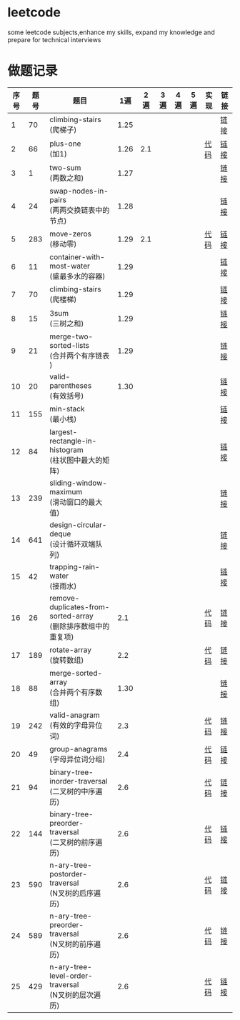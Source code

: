 # leetcode
some leetcode subjects,enhance my skills, expand my knowledge and prepare for technical interviews

# 做题记录
序号  |  题号 | 题目 | 1遍 | 2遍 | 3遍 | 4遍 | 5遍 |  实现 |链接 |
----- |---- | -----| -----| -----| -----| -----| -----| -----| -----
1  | 70  | climbing-stairs<br>(爬梯子)  | 1.25  |   |   |   |   |  | [链接](https://leetcode-cn.com/problems/climbing-stairs/)
2  | 66  | plus-one<br>(加1)  | 1.26  | 2.1  |   |   |   | [代码](https://github.com/xiaoboji/j-leetcode/tree/main/java/src/main/java/com/xiaoboji/problems/no_002_66_plus_one)  | [链接](https://leetcode-cn.com/problems/plus-one/)
3  | 1  | two-sum<br>(两数之和)  | 1.27  |   |   |   |   |    |[链接](https://leetcode-cn.com/problems/two-sum/)
4  | 24  | swap-nodes-in-pairs<br>(两两交换链表中的节点)  | 1.28  |   |   |   |   |   | [链接](https://leetcode-cn.com/problems/swap-nodes-in-pairs/)
5  | 283  | move-zeros<br>(移动零)  | 1.29  | 2.1  |   |   |   | [代码](https://github.com/xiaoboji/j-leetcode/tree/main/java/src/main/java/com/xiaoboji/problems/no_005_283_move_zeros) |[链接](https://leetcode-cn.com/problems/move-zeroes/)
6  | 11  | container-with-most-water<br>(盛最多水的容器)| 1.29  |   |   |   |   |    |[链接](https://leetcode-cn.com/problems/container-with-most-water/)
7  | 70  | climbing-stairs<br>(爬楼梯)| 1.29  |   |   |   |   |    |[链接](https://leetcode-cn.com/problems/climbing-stairs/)
8  | 15  | 3sum<br>(三树之和)| 1.29  |   |   |   |   |    |[链接](https://leetcode-cn.com/problems/3sum/)
9  | 21  | merge-two-sorted-lists<br>(合并两个有序链表 ) | 1.29  |   |   |   |   |    |[链接](https://leetcode-cn.com/problems/merge-two-sorted-lists/)
10  | 20  | valid-parentheses<br>(有效括号)  | 1.30  |   |   |   |   |    |[链接](https://leetcode-cn.com/problems/valid-parentheses/)
11  | 155  |min-stack<br>(最小栈)  |   |   |   |   |   |    |[链接](https://leetcode-cn.com/problems/min-stack/)
12  | 84  | largest-rectangle-in-histogram<br>(柱状图中最大的矩阵)|   |   |   |   |   |    |[链接](https://leetcode-cn.com/problems/largest-rectangle-in-histogram)
13  | 239  | sliding-window-maximum<br>(滑动窗口的最大值)  |  |   |   |   |   |    |[链接](https://leetcode-cn.com/problems/sliding-window-maximum)
14  | 641  | design-circular-deque<br>(设计循环双端队列)  |   |   |   |   |   |    |[链接](https://leetcode.com/problems/design-circular-deque)
15  | 42  | trapping-rain-water<br>(接雨水)  |   |   |   |   |   |    |[链接](https://leetcode.com/problems/trapping-rain-water/)
16  | 26  | remove-duplicates-from-sorted-array<br>(删除排序数组中的重复项)  | 2.1  |   |   |   |    | [代码](https://github.com/xiaoboji/j-leetcode/tree/main/java/src/main/java/com/xiaoboji/problems/no_016_26_remove_duplicates_from_sorted_array)  |[链接](https://leetcode-cn.com/problems/remove-duplicates-from-sorted-array/)
17  | 189  |rotate-array<br>(旋转数组)  | 2.2  |   |   |   |   |  [代码](https://github.com/xiaoboji/j-leetcode/tree/main/java/src/main/java/com/xiaoboji/problems/no_017_189_rotate_array)  |[链接](https://leetcode-cn.com/problems/rotate-array/)
18  | 88  | merge-sorted-array<br>(合并两个有序数组)  | 1.30  |   |   |   |   |    |[链接](https://leetcode-cn.com/problems/merge-sorted-array)
19  | 242  | valid-anagram<br>(有效的字母异位词)  | 2.3  |   |   |   |   |   [代码](https://github.com/xiaoboji/j-leetcode/tree/main/java/src/main/java/com/xiaoboji/problems/no_019_242_valid_anagram) |[链接](https://leetcode-cn.com/problems/valid-anagram)
20  | 49  | group-anagrams<br>(字母异位词分组)  |  2.4 |   |   |   |   | [代码](https://github.com/xiaoboji/j-leetcode/tree/main/java/src/main/java/com/xiaoboji/problems/no_020_49_group_anagrams) |[链接](https://leetcode-cn.com/problems/group-anagrams)
21  | 94  | binary-tree-inorder-traversal<br>(二叉树的中序遍历)  |  2.6 |   |   |   |   | [代码](https://github.com/xiaoboji/j-leetcode/tree/main/java/src/main/java/com/xiaoboji/problems/no_021_94_binary_tree_inorder_traversal) |[链接](https://leetcode-cn.com/problems/binary-tree-inorder-traversal/)
22  | 144  | binary-tree-preorder-traversal<br>(二叉树的前序遍历)  |  2.6 |   |   |   |   | [代码](https://github.com/xiaoboji/j-leetcode/tree/main/java/src/main/java/com/xiaoboji/problems/no_022_144_binary_tree_preorder_traversal) |[链接](https://leetcode-cn.com/problems/binary-tree-preorder-traversal/)
23  | 590  | n-ary-tree-postorder-traversal<br>(N叉树的后序遍历)  |  2.6 |   |   |   |   | [代码](https://github.com/xiaoboji/j-leetcode/tree/main/java/src/main/java/com/xiaoboji/problems/no_023_590_n_ary_tree_postorder_traversal) |[链接](https://leetcode-cn.com/problems/n-ary-tree-postorder-traversal/)
24  | 589  | n-ary-tree-preorder-traversal<br>(N叉树的前序遍历)  |  2.6 |   |   |   |   | [代码](https://github.com/xiaoboji/j-leetcode/tree/main/java/src/main/java/com/xiaoboji/problems/no_024_589_n_ary_tree_preorder_traversal) |[链接](https://leetcode-cn.com/problems/n-ary-tree-preorder-traversal/description/)
25  | 429  | n-ary-tree-level-order-traversal<br>(N叉树的层次遍历)  |  2.6 |   |   |   |   | [代码](https://github.com/xiaoboji/j-leetcode/tree/main/java/src/main/java/com/xiaoboji/problems/no_025_429_n_ary_tree_level_traversal) |[链接](hhttps://leetcode-cn.com/problems/n-ary-tree-level-order-traversal/)


